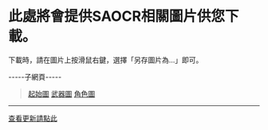 # 此處將會提供SAOCR相關圖片供您下載。
下載時，請在圖片上按滑鼠右鍵，選擇「另存圖片為...」即可。

-----子網頁-----
>[起始圖](https://github.com/RaenonX/SAOCR-Pictures/tree/Startup-Pictures/supic)
>[武器圖](https://github.com/RaenonX/SAOCR-Pictures/tree/Startup-Pictures/weapon)
>[角色圖](https://github.com/RaenonX/SAOCR-Pictures/tree/Startup-Pictures/chara)

--------------------------------------------------------------------
[查看更新請點此](https://github.com/RaenonX/SAOCR-Pictures/commits/Startup-Pictures)
